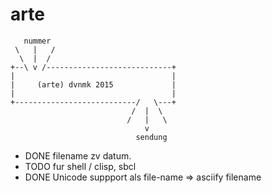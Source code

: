 # arte

       nummer
     \   |   /
      \  |  /
    +--\ v /----------------------------+
    |                                   |
    |     (arte) dvnmk 2015             |
    |                                   |
    +---------------------------/   \---+
                               /  |  \
                              /   |   \
                                  v
                                sendung
* DONE filename zv datum.
* TODO fur shell / clisp, sbcl
* DONE Unicode suppport als file-name => asciify filename
